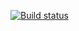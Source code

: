 [![Build status](https://ci.appveyor.com/api/projects/status/7xx6d0o81kl379xv?svg=true)](https://github.com/Saint-ekaterina/BDD/actions/runs/15522015676/job/43696505917)
